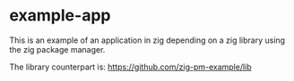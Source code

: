 # example-app

This is an example of an application in zig depending on a zig library using the zig package manager.

The library counterpart is: https://github.com/zig-pm-example/lib
